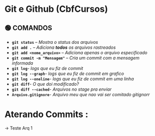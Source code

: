 # Git e Github (CbfCursos)

## 🟢 COMANDOS

- **`git status`** – *Mostra o status dos arquivos*  
- **`git add .`** – *Adiciona **todos** os arquivos rastreados*  
- **`git add <nome_arquivo>`** – *Adiciona apenas o arquivo especificado*  
- **`git commit -m "Mensagem"`** – *Cria um commit com a mensagem informada*
- **`git log`**- *logs que eu fiz de commit*
- **`git log --graph`**- *logs que eu fiz de commit em grafico*
- **`git log --oneline`**- *logs que eu fiz de commit em uma linha*
- **`git diff`**- *O que doi modificado?*
- **`git diff --cached`**- *Arquivos no stage pra enviar*
- **`Arquivo.gitignore`**- *Arquivo meu que nao vai ser comitado gitignorr*

# **Aterando Commits** :

-> Teste Arq 1 
